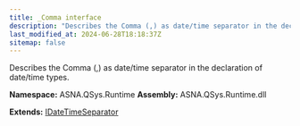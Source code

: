 ```yaml
---
title: _Comma interface
description: "Describes the Comma (,) as date/time separator in the declaration of date/time types. "
last_modified_at: 2024-06-28T18:18:37Z
sitemap: false
---
```


Describes the Comma (,) as date/time separator in the declaration of date/time types.

**Namespace:** ASNA.QSys.Runtime
**Assembly:** ASNA.QSys.Runtime.dll

**Extends:** [IDateTimeSeparator](/reference/runtime/qsys-runtime/i-date-time-separator.html)
<br>
<br>
